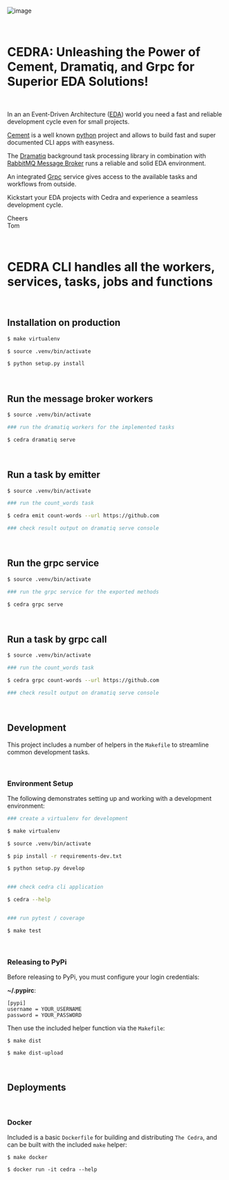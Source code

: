 ![image](https://github.com/TomFreudenberg/cedra/assets/410087/52b705f1-14a1-464f-8939-f02da974ee1f)

<br/>

# CEDRA: Unleashing the Power of Cement, Dramatiq, and Grpc for Superior EDA Solutions!

<br/>

In an an Event-Driven Architecture ([EDA](https://en.wikipedia.org/wiki/Event-driven_architecture)) world you need a fast and reliable development cycle even for small projects.

[Cement](https://builtoncement.com) is a well known [python](https://www.python.org) project and allows to build fast and super documented CLI apps with easyness.

The [Dramatiq](https://dramatiq.io) background task processing library in combination with [RabbitMQ Message Broker](https://www.rabbitmq.com) runs a reliable and solid EDA environment.

An integrated [Grpc](https://grpc.io) service gives access to the available tasks and workflows from outside.

Kickstart your EDA projects with Cedra and experience a seamless development cycle.

Cheers<br/>
Tom

<br/>

# CEDRA CLI handles all the workers, services, tasks, jobs and functions

<br/>

## Installation on production

```bash
$ make virtualenv

$ source .venv/bin/activate

$ python setup.py install
```

<br/>

## Run the message broker workers

```bash
$ source .venv/bin/activate

### run the dramatiq workers for the implemented tasks

$ cedra dramatiq serve
```

<br/>

## Run a task by emitter

```bash
$ source .venv/bin/activate

### run the count_words task

$ cedra emit count-words --url https://github.com

### check result output on dramatiq serve console
```

<br/>

## Run the grpc service

```bash
$ source .venv/bin/activate

### run the grpc service for the exported methods

$ cedra grpc serve
```

<br/>

## Run a task by grpc call

```bash
$ source .venv/bin/activate

### run the count_words task

$ cedra grpc count-words --url https://github.com

### check result output on dramatiq serve console
```

<br/>

## Development

This project includes a number of helpers in the `Makefile` to streamline common development tasks.

<br/>

### Environment Setup

The following demonstrates setting up and working with a development environment:

```bash
### create a virtualenv for development

$ make virtualenv

$ source .venv/bin/activate

$ pip install -r requirements-dev.txt

$ python setup.py develop


### check cedra cli application

$ cedra --help


### run pytest / coverage

$ make test
```

<br/>

### Releasing to PyPi

Before releasing to PyPi, you must configure your login credentials:

**~/.pypirc**:

```
[pypi]
username = YOUR_USERNAME
password = YOUR_PASSWORD
```

Then use the included helper function via the `Makefile`:

```
$ make dist

$ make dist-upload
```

<br/>

## Deployments

<br/>

### Docker

Included is a basic `Dockerfile` for building and distributing `The Cedra`,
and can be built with the included `make` helper:

```
$ make docker

$ docker run -it cedra --help
```
